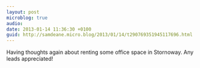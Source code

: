 ```yaml
---
layout: post
microblog: true
audio: 
date: 2013-01-14 11:36:30 +0100
guid: http://samdeane.micro.blog/2013/01/14/t290769351945117696.html
---
```

Having thoughts again about renting some office space in Stornoway. Any leads appreciated!

